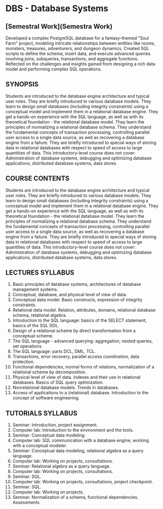 # DBS - Database Systems

## [Semestral Work](Semestra Work)
Developed a complex PostgreSQL database for a fantasy-themed "Soul Farm" project, modeling intricate relationships between entities like rooms, monsters, treasures, adventurers, and dungeon dynamics. Created SQL scripts to define the schema, insert data, and execute advanced queries involving joins, subqueries, transactions, and aggregate functions. Reflected on the challenges and insights gained from designing a rich data model and performing complex SQL operations.

## SYNOPSIS
Students are introduced to the database engine architecture and typical user roles. They are briefly introduced to various database models. They learn to design small databases (including integrity constraints) using a conceptual model and implement them in a relational database engine. They get a hands-on experience with the SQL language, as well as with its theoretical foundation - the relational database model. They learn the principles of normalizing a relational database schema. They understand the fundamental concepts of transaction processing, controlling parallel user access to a single data source, as well as recovering a database engine from a failure. They are briefly introduced to special ways of storing data in relational databases with respect to speed of access to large quantities of data. This introductory-level course does not cover: Administration of database systems, debugging and optimizing database applications, distributed database systems, data stores.

## COURSE CONTENTS
Students are introduced to the database engine architecture and typical user roles. They are briefly introduced to various database models. They learn to design small databases (including integrity constraints) using a conceptual model and implement them in a relational database engine. They get a hands-on experience with the SQL language, as well as with its theoretical foundation - the relational database model. They learn the principles of normalizing a relational database schema. They understand the fundamental concepts of transaction processing, controlling parallel user access to a single data source, as well as recovering a database engine from a failure. They are briefly introduced to special ways of storing data in relational databases with respect to speed of access to large quantities of data. This introductory-level course does not cover: Administration of database systems, debugging and optimizing database applications, distributed database systems, data stores.

## LECTURES SYLLABUS
1. Basic principles of database systems, architectures of database management systems.
2. Conceptual, database, and physical level of view of data.
3. Conceptual data model. Basic constructs, expression of integrity constraints.
4. Relational data model. Relation, attributes, domains, relational database schema, relational algebra.
5. Introduction to the SQL language: basics of the SELECT statement, basics of the SQL DDL.
6. Design of a relational scheme by direct transformation from a conceptual scheme.
7. The SQL language - advanced querying: aggregation, nested queries, set operations.
8. The SQL language: parts DCL, DML, TCL.
9. Transactions, error recovery, parallel access coordination, data protection.
10. Functional dependencies, normal forms of relations, normalization of a relational scheme by decomposition.
11. Physical level of view of data. Indexes and their use in relational databases. Basics of SQL query optimization.
12. Nonrelational database models. Trends in databases.
13. Access of applications to a (relational) database. Introduction to the concept of software engineering.

## TUTORIALS SYLLABUS
1. Seminar: Introduction, project assignment.
2. Computer lab: Introduction to the environment and the tools.
3. Seminar: Conceptual data modeling.
4. Computer lab: SQL communication with a database engine, working with a conceptual modeler.
5. Seminar: Conceptual data modeling, relational algebra as a query language.
6. Computer lab: Working on projects, consultations.
7. Seminar: Relational algebra as a query language.
8. Computer lab: Working on projects, consultations.
9. Seminar: SQL.
10. Computer lab: Working on projects, consultations, project checkpoint.
11. Seminar: SQL.
12. Computer lab: Working on projects.
13. Seminar: Normalization of a schema, functional dependencies. Assessments